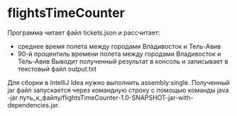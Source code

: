 # flightsTimeCounter
Программа читает файл tickets.json и
рассчитает:
- среднее время полета между городами Владивосток
и Тель-Авив
- 90-й процентиль времени полета между городами
Владивосток и Тель-Авив
Выводит полученный результат в консоль и записывает в текстовый файл output.txt 

Для сборки  в IntelliJ Idea нужно выполнить assembly:single. 
Полученный jar файл запускается через командную строку с помощью команды java -jar путь_к_файлу/flightsTimeCounter-1.0-SNAPSHOT-jar-with-dependencies.jar.
